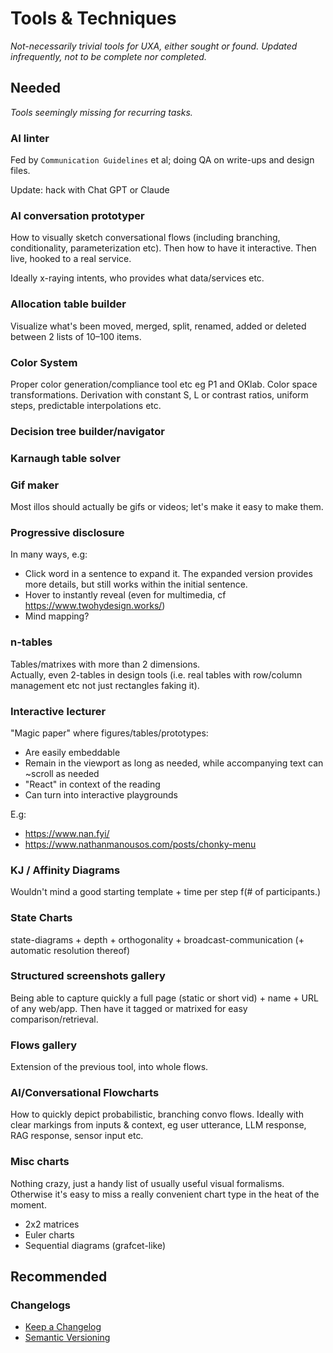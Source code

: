 # Tools & Techniques

<!--BREAK-->


<!-- <img src="../../Resources/Assets/assets/semiotics/info-md.svg" style="float: left; height: 3rem; padding-right: 0.5rem; border: none" > -->

*Not-necessarily trivial tools for UXA, either sought or found.*
*Updated infrequently, not to be complete nor completed.*

<!-- ![](assets/info-md.svg) -->

## Needed

*Tools seemingly missing for recurring tasks.*

### AI linter

Fed by `Communication Guidelines` et al; doing QA on write-ups and design files.

Update: hack with Chat GPT or Claude

### AI conversation prototyper

How to visually sketch conversational flows (including branching, conditionality, parameterization etc). Then how to have it interactive. Then live, hooked to a real service.

Ideally x-raying intents, who provides what data/services etc.

### Allocation table builder

Visualize what's been moved, merged, split, renamed, added or deleted between 2 lists of 10–100 items.

### Color System

Proper color generation/compliance tool etc eg P1 and OKlab. Color space transformations. Derivation with constant S, L or contrast ratios, uniform steps, predictable interpolations etc.

### Decision tree builder/navigator

### Karnaugh table solver

### Gif maker

Most illos should actually be gifs or videos; let's make it easy to make them.

### Progressive disclosure

In many ways, e.g:

- Click word in a sentence to expand it. The expanded version provides more details, but still works within the initial sentence.
- Hover to instantly reveal (even for multimedia, cf <https://www.twohydesign.works/>)
- Mind mapping?

### n-tables

Tables/matrixes with more than 2 dimensions.  
Actually, even 2-tables in design tools (i.e. real tables with row/column management etc not just rectangles faking it).

### Interactive lecturer

"Magic paper" where figures/tables/prototypes:

- Are easily embeddable
- Remain in the viewport as long as needed, while accompanying text can ~scroll as needed
- "React" in context of the reading
- Can turn into interactive playgrounds

E.g:

- <https://www.nan.fyi/>
- <https://www.nathanmanousos.com/posts/chonky-menu>

<!-- <https://twitter.com/DanHollick/status/1745735801454174616> -->
<!-- <https://twitter.com/_B_Y_P_/status/1648197769142714368> -->

### KJ / Affinity Diagrams

Wouldn't mind a good starting template + time per step f(# of participants.)

### State Charts

state-diagrams + depth + orthogonality + broadcast-communication (+ automatic resolution thereof)

### Structured screenshots gallery

Being able to capture quickly a full page (static or short vid) + name + URL of any web/app. Then have it tagged or matrixed for easy comparison/retrieval.

### Flows gallery

Extension of the previous tool, into whole flows.

### AI/Conversational Flowcharts

How to quickly depict probabilistic, branching convo flows. Ideally with clear markings from inputs & context, eg user utterance, LLM response, RAG response, sensor input etc.

### Misc charts

Nothing crazy, just a handy list of usually useful visual formalisms. Otherwise it's easy to miss a really convenient chart type in the heat of the moment.

- 2x2 matrices
- Euler charts
- Sequential diagrams (grafcet-like)

## Recommended

### Changelogs

- [Keep a Changelog](http://keepachangelog.com/en/1.0.0/)
- [Semantic Versioning](https://semver.org/)
